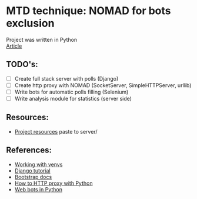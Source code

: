 # MTD technique: NOMAD for bots exclusion

Project was written in Python \
[Article](https://www.overleaf.com/read/ypkjrmgmgvqh)

## TODO's:
- [ ] Create full stack server with polls (Django)
- [ ] Create http proxy with NOMAD (SocketServer, SimpleHTTPServer, urllib)
- [ ] Write bots for automatic polls filling (Selenium)
- [ ] Write analysis module for statistics (server side)

## Resources:
- [Project resources](https://drive.google.com/drive/folders/1vPMTHjgQFr9amuItG07vp0vBxZpR13lt?usp=sharing) paste to server/

## References:
- [Working with venvs](https://realpython.com/python-virtual-environments-a-primer/)
- [Django tutorial](https://docs.djangoproject.com/en/4.0/intro/tutorial01/)
- [Bootstrap docs](https://getbootstrap.com/docs/5.0/getting-started/introduction/)
- [How to HTTP proxy with Python](https://levelup.gitconnected.com/how-to-build-a-super-simple-http-proxy-in-python-in-just-17-lines-of-code-a1a09192be00)
- [Web bots in Python](https://medium.com/swlh/introduction-to-selenium-create-a-web-bot-with-python-cd59a741fdae)
